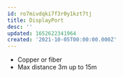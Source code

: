 ```yaml
---
id: ro7mivdqki7f3r0y1kzt7tj
title: DisplayPort
desc: ''
updated: 1652622341964
created: '2021-10-05T00:00:00.000Z'
---
```


- Copper or fiber
- Max distance 3m up to 15m
